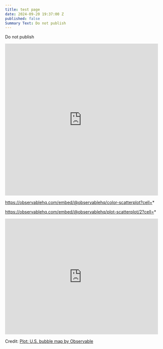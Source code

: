 ```yaml
---
title: test page
date: 2024-09-20 19:37:00 Z
published: false
Summary Text: Do not publish
---
```


Do not publish

<iframe width="100%" height="500" frameborder="0"
  src="https://observablehq.com/embed/@observablehq/color-scatterplot?cell=*"></iframe>

https://observablehq.com/embed/@observablehq/color-scatterplot?cell=*

https://observablehq.com/embed/@observablehq/plot-scatterplot/2?cell=*


<iframe width="100%" height="381" frameborder="0"
  src="https://observablehq.com/embed/@observablehq/plot-us-bubble-map?cells=population%2Cus%2Cnation%2Cstatemap%2Ccountymap%2Cstatemesh%2CradiusLegend"></iframe>


<div id="observablehq-population-51b634a8"></div>
<div id="observablehq-us-51b634a8"></div>
<div id="observablehq-nation-51b634a8"></div>
<div id="observablehq-statemap-51b634a8"></div>
<div id="observablehq-countymap-51b634a8"></div>
<div id="observablehq-statemesh-51b634a8"></div>
<div id="observablehq-radiusLegend-51b634a8"></div>
<p>Credit: <a href="https://observablehq.com/@observablehq/plot-us-bubble-map">Plot: U.S. bubble map by Observable</a></p>

<link rel="stylesheet" href="https://cdn.jsdelivr.net/npm/@observablehq/inspector@5/dist/inspector.css">
<script type="module">
import {Runtime, Inspector} from "https://cdn.jsdelivr.net/npm/@observablehq/runtime@5/dist/runtime.js";
import define from "https://api.observablehq.com/@observablehq/plot-us-bubble-map.js?v=4";
new Runtime().module(define, name => {
  if (name === "population") return new Inspector(document.querySelector("#observablehq-population-51b634a8"));
  if (name === "us") return new Inspector(document.querySelector("#observablehq-us-51b634a8"));
  if (name === "nation") return new Inspector(document.querySelector("#observablehq-nation-51b634a8"));
  if (name === "statemap") return new Inspector(document.querySelector("#observablehq-statemap-51b634a8"));
  if (name === "countymap") return new Inspector(document.querySelector("#observablehq-countymap-51b634a8"));
  if (name === "statemesh") return new Inspector(document.querySelector("#observablehq-statemesh-51b634a8"));
  if (name === "radiusLegend") return new Inspector(document.querySelector("#observablehq-radiusLegend-51b634a8"));
});
</script>


